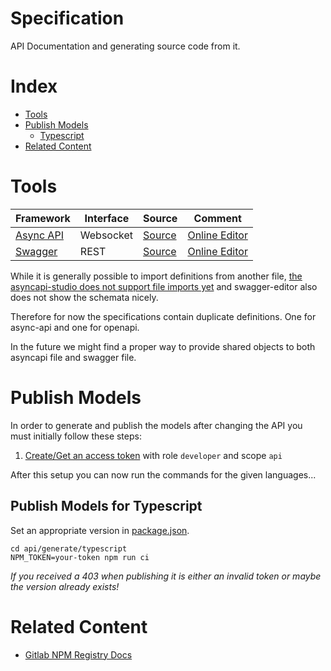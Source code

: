 # Specification

API Documentation and generating source code from it.

# Index

* [Tools](#tools)
* [Publish Models](#publish-models)
    * [Typescript](#publish-models-for-typescript)
* [Related Content](#related-content)

# Tools

Framework | Interface | Source | Comment
--- | --- | --- | ---
[Async API](https://www.asyncapi.com/docs/reference/specification/v2.6.0) | Websocket | [Source](./api/websocket-asyncapi.yaml) | [Online Editor](https://studio.asyncapi.com/)
[Swagger](https://swagger.io/docs/specification) | REST | [Source](./api/swagger.yaml) | [Online Editor](https://editor.swagger.io/)

While it is generally possible to import definitions from another file, 
[the asyncapi-studio does not support file imports yet](https://github.com/asyncapi/studio/pull/538)
and swagger-editor also does not show the schemata nicely.

Therefore for now the specifications contain duplicate definitions.
One for async-api and one for openapi.

In the future we might find a proper way to provide shared objects to both asyncapi file and swagger file.

# Publish Models

In order to generate and publish the models after changing the API you must initially follow these steps:

1. [Create/Get an access token](https://gitlab.mi.hdm-stuttgart.de/groups/quizzit/-/settings/access_tokens)
with role `developer` and scope `api`

After this setup you can now run the commands for the given languages...

## Publish Models for Typescript

Set an appropriate version in [package.json](./generate/typescript/package.json).

    cd api/generate/typescript
    NPM_TOKEN=your-token npm run ci

*If you received a 403 when publishing it is either an invalid token or maybe the version already exists!*

# Related Content

* [Gitlab NPM Registry Docs](https://docs.gitlab.com/ee/user/packages/npm_registry/)
